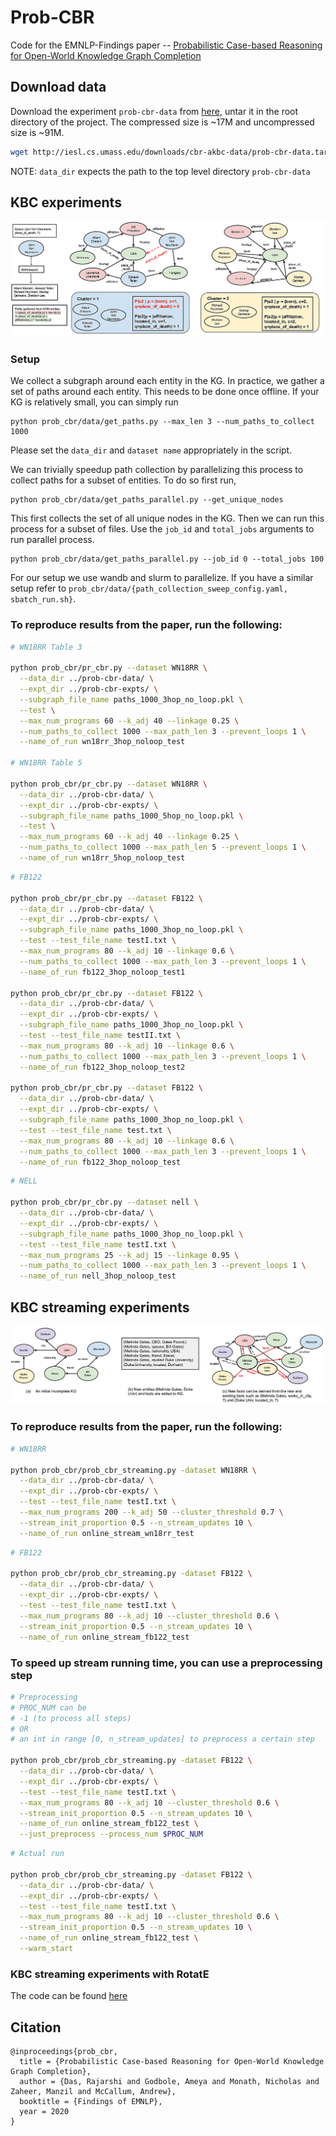 # Prob-CBR

Code for the EMNLP-Findings paper -- [Probabilistic Case-based Reasoning for Open-World Knowledge Graph Completion
](https://arxiv.org/abs/2010.03548)

## Download data

Download the experiment `prob-cbr-data` from [here](http://iesl.cs.umass.edu/downloads/cbr-akbc-data), untar it in the root directory of the project.
The compressed size is ~17M and uncompressed size is ~91M. 
```bash
wget http://iesl.cs.umass.edu/downloads/cbr-akbc-data/prob-cbr-data.tar.gz && tar xzvf prob-cbr-data.tar.gz
```

NOTE: `data_dir` expects the path to the top level directory `prob-cbr-data`

## KBC experiments

![Prob-CBR](images/prob-cbr-base.png)

### Setup
We collect a subgraph around each entity in the KG. In practice, we gather a set of paths around each entity. This needs to be done once offline. If your KG 
is relatively small, you can simply run
```
python prob_cbr/data/get_paths.py --max_len 3 --num_paths_to_collect 1000
``` 
Please set the ```data_dir``` and ```dataset name``` appropriately in the script.

We can trivially speedup path collection by parallelizing this process to collect paths for a subset of entities. 
To do so first run, 
```
python prob_cbr/data/get_paths_parallel.py --get_unique_nodes
``` 
This first collects the set of all unique nodes in the KG. Then we can run this process for a subset of files.
Use the `job_id` and `total_jobs` arguments to run parallel process.
```
python prob_cbr/data/get_paths_parallel.py --job_id 0 --total_jobs 100
``` 
For our setup we use wandb and slurm to parallelize. If you have a similar setup refer to `prob_cbr/data/{path_collection_sweep_config.yaml, sbatch_run.sh}`.

### To reproduce results from the paper, run the following:

```bash
# WN18RR Table 3

python prob_cbr/pr_cbr.py --dataset WN18RR \
  --data_dir ../prob-cbr-data/ \
  --expt_dir ../prob-cbr-expts/ \
  --subgraph_file_name paths_1000_3hop_no_loop.pkl \
  --test \
  --max_num_programs 60 --k_adj 40 --linkage 0.25 \
  --num_paths_to_collect 1000 --max_path_len 3 --prevent_loops 1 \
  --name_of_run wn18rr_3hop_noloop_test

# WN18RR Table 5

python prob_cbr/pr_cbr.py --dataset WN18RR \
  --data_dir ../prob-cbr-data/ \
  --expt_dir ../prob-cbr-expts/ \
  --subgraph_file_name paths_1000_5hop_no_loop.pkl \
  --test \
  --max_num_programs 60 --k_adj 40 --linkage 0.25 \
  --num_paths_to_collect 1000 --max_path_len 5 --prevent_loops 1 \
  --name_of_run wn18rr_5hop_noloop_test
```

```bash
# FB122

python prob_cbr/pr_cbr.py --dataset FB122 \
  --data_dir ../prob-cbr-data/ \
  --expt_dir ../prob-cbr-expts/ \
  --subgraph_file_name paths_1000_3hop_no_loop.pkl \
  --test --test_file_name testI.txt \
  --max_num_programs 80 --k_adj 10 --linkage 0.6 \
  --num_paths_to_collect 1000 --max_path_len 3 --prevent_loops 1 \
  --name_of_run fb122_3hop_noloop_test1

python prob_cbr/pr_cbr.py --dataset FB122 \
  --data_dir ../prob-cbr-data/ \
  --expt_dir ../prob-cbr-expts/ \
  --subgraph_file_name paths_1000_3hop_no_loop.pkl \
  --test --test_file_name testII.txt \
  --max_num_programs 80 --k_adj 10 --linkage 0.6 \
  --num_paths_to_collect 1000 --max_path_len 3 --prevent_loops 1 \
  --name_of_run fb122_3hop_noloop_test2

python prob_cbr/pr_cbr.py --dataset FB122 \
  --data_dir ../prob-cbr-data/ \
  --expt_dir ../prob-cbr-expts/ \
  --subgraph_file_name paths_1000_3hop_no_loop.pkl \
  --test --test_file_name test.txt \
  --max_num_programs 80 --k_adj 10 --linkage 0.6 \
  --num_paths_to_collect 1000 --max_path_len 3 --prevent_loops 1 \
  --name_of_run fb122_3hop_noloop_test
```

```bash
# NELL

python prob_cbr/pr_cbr.py --dataset nell \
  --data_dir ../prob-cbr-data/ \
  --expt_dir ../prob-cbr-expts/ \
  --subgraph_file_name paths_1000_3hop_no_loop.pkl \
  --test --test_file_name testI.txt \
  --max_num_programs 25 --k_adj 15 --linkage 0.95 \
  --num_paths_to_collect 1000 --max_path_len 3 --prevent_loops 1 \
  --name_of_run nell_3hop_noloop_test
```

## KBC streaming experiments

![Prob-CBR-Stream](images/prob-cbr-streaming.png)

### To reproduce results from the paper, run the following:

```bash
# WN18RR

python prob_cbr/prob_cbr_streaming.py -dataset WN18RR \
  --data_dir ../prob-cbr-data/ \
  --expt_dir ../prob-cbr-expts/ \
  --test --test_file_name testI.txt \
  --max_num_programs 200 --k_adj 50 --cluster_threshold 0.7 \
  --stream_init_proportion 0.5 --n_stream_updates 10 \
  --name_of_run online_stream_wn18rr_test
```

```bash
# FB122

python prob_cbr/prob_cbr_streaming.py -dataset FB122 \
  --data_dir ../prob-cbr-data/ \
  --expt_dir ../prob-cbr-expts/ \
  --test --test_file_name testI.txt \
  --max_num_programs 80 --k_adj 10 --cluster_threshold 0.6 \
  --stream_init_proportion 0.5 --n_stream_updates 10 \
  --name_of_run online_stream_fb122_test
```

### To speed up stream running time, you can use a preprocessing step

```bash
# Preprocessing
# PROC_NUM can be 
# -1 (to process all steps) 
# OR
# an int in range [0, n_stream_updates] to preprocess a certain step

python prob_cbr/prob_cbr_streaming.py -dataset FB122 \
  --data_dir ../prob-cbr-data/ \
  --expt_dir ../prob-cbr-expts/ \
  --test --test_file_name testI.txt \
  --max_num_programs 80 --k_adj 10 --cluster_threshold 0.6 \
  --stream_init_proportion 0.5 --n_stream_updates 10 \
  --name_of_run online_stream_fb122_test \
  --just_preprocess --process_num $PROC_NUM
```

```bash
# Actual run

python prob_cbr/prob_cbr_streaming.py -dataset FB122 \
  --data_dir ../prob-cbr-data/ \
  --expt_dir ../prob-cbr-expts/ \
  --test --test_file_name testI.txt \
  --max_num_programs 80 --k_adj 10 --cluster_threshold 0.6 \
  --stream_init_proportion 0.5 --n_stream_updates 10 \
  --name_of_run online_stream_fb122_test \
  --warm_start
```

### KBC streaming experiments with RotatE

The code can be found [here](https://github.com/ameyagodbole/KnowledgeGraphEmbedding/tree/online_stream)

## Citation

```
@inproceedings{prob_cbr,
  title = {Probabilistic Case-based Reasoning for Open-World Knowledge Graph Completion},
  author = {Das, Rajarshi and Godbole, Ameya and Monath, Nicholas and Zaheer, Manzil and McCallum, Andrew},
  booktitle = {Findings of EMNLP},
  year = 2020
}
```
